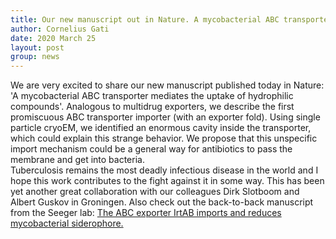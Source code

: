 ```yaml
---
title: Our new manuscript out in Nature. A mycobacterial ABC transporter mediates the uptake of hydrophilic compounds.!
author: Cornelius Gati
date: 2020 March 25
layout: post
group: news
---
```


We are very excited to share our new manuscript published today in Nature: 'A mycobacterial ABC transporter mediates the uptake of hydrophilic compounds'. Analogous to multidrug exporters, we describe the first promiscuous ABC transporter importer (with an exporter fold). Using single particle cryoEM, we identified an enormous cavity inside the transporter, which could explain this strange behavior. We propose that this unspecific import mechanism could be a general way for antibiotics to pass the membrane and get into bacteria.
<br/>
Tuberculosis remains the most deadly infectious disease in the world and I hope this work contributes to the fight against it in some way. This has been yet another great collaboration with our colleagues Dirk Slotboom and Albert Guskov in Groningen. Also check out the back-to-back manuscript from the Seeger lab: [The ABC exporter IrtAB imports and reduces mycobacterial siderophore.](https://www.nature.com/articles/s41586-020-2136-9)
